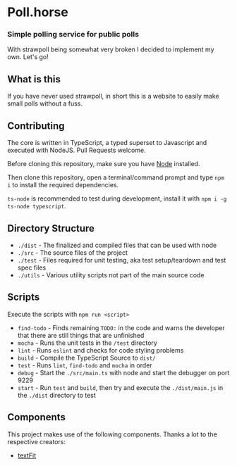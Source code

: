 # Poll.horse
### Simple polling service for public polls
With strawpoll being somewhat very broken I decided to implement my own. Let's go!

## What is this
If you have never used strawpoll, in short this is a website to easily make small polls without a fuss.


## Contributing
The core is written in TypeScript, a typed superset to Javascript and executed with NodeJS. Pull Requests welcome.

Before cloning this repository, make sure you have [Node](https://www.nodejs.org/) installed.

Then clone this repository, open a terminal/command prompt and type `npm i` to install the required dependencies.

`ts-node` is recommended to test during development, install it with `npm i -g ts-node typescript`.

## Directory Structure
- `./dist` - The finalized and compiled files that can be used with node
- `./src` - The source files of the project
- `./test` - Files required for unit testing, aka test setup/teardown and test spec files
- `./utils` - Various utility scripts not part of the main source code

## Scripts
Execute the scripts with `npm run <script>`

- `find-todo` - Finds remaining `TODO:` in the code and warns the developer that there are still things that are unfinished
- `mocha` - Runs the unit tests in the `/test` directory
- `lint` - Runs `eslint` and checks for code styling problems
- `build` - Compile the TypeScript Source to `dist/`
- `test` - Runs `lint`, `find-todo` and `mocha` in order
- `debug` - Start the `./src/main.ts` with node and start the debugger on port 9229
- `start` - Run `test` and `build`, then try and execute the `./dist/main.js` in the `./dist` directory to test

## Components
This project makes use of the following components. Thanks a lot to the respective creators:

- [textFit](https://github.com/STRML/textFit)